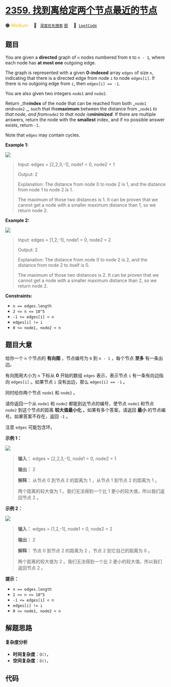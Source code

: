 # [2359. 找到离给定两个节点最近的节点](https://leetcode.com/problems/find-closest-node-to-given-two-nodes)

🟠 <font color=#ffb800>Medium</font>&emsp; 🔖&ensp; [`深度优先搜索`](/leetcode/outline/tag/depth-first-search.md) [`图`](/leetcode/outline/tag/graph.md)&emsp; 🔗&ensp;[`LeetCode`](https://leetcode.com/problems/find-closest-node-to-given-two-nodes)

## 题目

You are given a **directed** graph of `n` nodes numbered from `0` to `n - 1`,
where each node has **at most one** outgoing edge.

The graph is represented with a given **0-indexed** array `edges` of size `n`,
indicating that there is a directed edge from node `i` to node `edges[i]`. If
there is no outgoing edge from `i`, then `edges[i] == -1`.

You are also given two integers `node1` and `node2`.

Return _the**index** of the node that can be reached from both _`node1`
_and_`node2` _, such that the**maximum** between the distance from _`node1`
_to that node, and from_`node2` _to that node is**minimized**_. If there are
multiple answers, return the node with the **smallest** index, and if no
possible answer exists, return `-1`.

Note that `edges` may contain cycles.



**Example 1:**

![](https://assets.leetcode.com/uploads/2022/06/07/graph4drawio-2.png)

> Input: edges = [2,2,3,-1], node1 = 0, node2 = 1
> 
> Output: 2
> 
> Explanation: The distance from node 0 to node 2 is 1, and the distance from node 1 to node 2 is 1.
> 
> The maximum of those two distances is 1. It can be proven that we cannot get a node with a smaller maximum distance than 1, so we return node 2.

**Example 2:**

![](https://assets.leetcode.com/uploads/2022/06/07/graph4drawio-4.png)

> Input: edges = [1,2,-1], node1 = 0, node2 = 2
> 
> Output: 2
> 
> Explanation: The distance from node 0 to node 2 is 2, and the distance from node 2 to itself is 0.
> 
> The maximum of those two distances is 2. It can be proven that we cannot get a node with a smaller maximum distance than 2, so we return node 2.

**Constraints:**

  * `n == edges.length`
  * `2 <= n <= 10^5`
  * `-1 <= edges[i] < n`
  * `edges[i] != i`
  * `0 <= node1, node2 < n`


## 题目大意

给你一个 `n` 个节点的 **有向图**  ，节点编号为 `0` 到 `n - 1` ，每个节点 **至多**  有一条出边。

有向图用大小为 `n` 下标从 **0**  开始的数组 `edges` 表示，表示节点 `i` 有一条有向边指向 `edges[i]` 。如果节点 `i`
没有出边，那么 `edges[i] == -1` 。

同时给你两个节点 `node1` 和 `node2` 。

请你返回一个从 `node1` 和 `node2` 都能到达节点的编号，使节点 `node1` 和节点 `node2` 到这个节点的距离
**较大值最小化** 。如果有多个答案，请返回 **最小**  的节点编号。如果答案不存在，返回 `-1` 。

注意 `edges` 可能包含环。



**示例 1：**

![](https://assets.leetcode.com/uploads/2022/06/07/graph4drawio-2.png)

> 
> 
> 
> 
> 
> **输入：** edges = [2,2,3,-1], node1 = 0, node2 = 1
> 
> **输出：** 2
> 
> **解释：** 从节点 0 到节点 2 的距离为 1 ，从节点 1 到节点 2 的距离为 1 。
> 
> 两个距离的较大值为 1 。我们无法得到一个比 1 更小的较大值，所以我们返回节点 2 。
> 
> 

**示例 2：**

![](https://assets.leetcode.com/uploads/2022/06/07/graph4drawio-4.png)

> 
> 
> 
> 
> 
> **输入：** edges = [1,2,-1], node1 = 0, node2 = 2
> 
> **输出：** 2
> 
> **解释：** 节点 0 到节点 2 的距离为 2 ，节点 2 到它自己的距离为 0 。
> 
> 两个距离的较大值为 2 。我们无法得到一个比 2 更小的较大值，所以我们返回节点 2 。
> 
> 



**提示：**

  * `n == edges.length`
  * `2 <= n <= 10^5`
  * `-1 <= edges[i] < n`
  * `edges[i] != i`
  * `0 <= node1, node2 < n`


## 解题思路

#### 复杂度分析

- **时间复杂度**：`O()`，
- **空间复杂度**：`O()`，

## 代码

```javascript

```